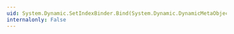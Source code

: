 ```yaml
---
uid: System.Dynamic.SetIndexBinder.Bind(System.Dynamic.DynamicMetaObject,System.Dynamic.DynamicMetaObject[])
internalonly: False
---
```

